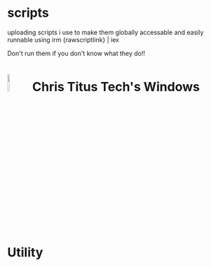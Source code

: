 # scripts
uploading scripts i use to make them globally accessable and easily runnable using irm {rawscriptlink} | iex

Don't run them if you don't know what they do!!

# <img src="https://christitus.com/images/logo-full.png" alt="LOGO" style="width: 10%;"/> Chris Titus Tech's Windows Utility


